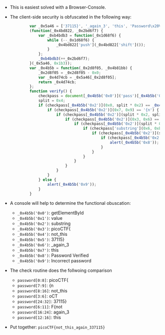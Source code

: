 - This is easiest solved with a Browser-Console.

- The client-side security is obfuscated in the following way:
```javascript
            var _0x5a46 = ['37115}', '_again_3', 'this', 'Password\x20Verified', 'Incorrect\x20password', 'getElementById', 'value', 'substring', 'picoCTF{', 'not_this'];
            (function(_0x4bd822, _0x2bd6f7) {
                var _0xb4bdb3 = function(_0x1d68f6) {
                    while (--_0x1d68f6) {
                        _0x4bd822['push'](_0x4bd822['shift']());
                    }
                };
                _0xb4bdb3(++_0x2bd6f7);
            }(_0x5a46, 0x1b3));
            var _0x4b5b = function(_0x2d8f05, _0x4b81bb) {
                _0x2d8f05 = _0x2d8f05 - 0x0;
                var _0x4d74cb = _0x5a46[_0x2d8f05];
                return _0x4d74cb;
            };
            function verify() {
                checkpass = document[_0x4b5b('0x0')]('pass')[_0x4b5b('0x1')];
                split = 0x4;
                if (checkpass[_0x4b5b('0x2')](0x0, split * 0x2) == _0x4b5b('0x3')) {
                    if (checkpass[_0x4b5b('0x2')](0x7, 0x9) == '{n') {
                        if (checkpass[_0x4b5b('0x2')](split * 0x2, split * 0x2 * 0x2) == _0x4b5b('0x4')) {
                            if (checkpass[_0x4b5b('0x2')](0x3, 0x6) == 'oCT') {
                                if (checkpass[_0x4b5b('0x2')](split * 0x3 * 0x2, split * 0x4 * 0x2) == _0x4b5b('0x5')) {
                                    if (checkpass['substring'](0x6, 0xb) == 'F{not') {
                                        if (checkpass[_0x4b5b('0x2')](split * 0x2 * 0x2, split * 0x3 * 0x2) == _0x4b5b('0x6')) {
                                            if (checkpass[_0x4b5b('0x2')](0xc, 0x10) == _0x4b5b('0x7')) {
                                                alert(_0x4b5b('0x8'));
                                            }
                                        }
                                    }
                                }
                            }
                        }
                    }
                } else {
                    alert(_0x4b5b('0x9'));
                }
            }
```

- A console will help to determine the functional obuscation:
  - `_0x4b5b('0x0')`: getElementById
  - `_0x4b5b('0x1')`: value  
  - `_0x4b5b('0x2')`: substring
  - `_0x4b5b('0x3')`: picoCTF{
  - `_0x4b5b('0x4')`: not_this
  - `_0x4b5b('0x5')`: 37115}
  - `_0x4b5b('0x6')`: _again_3
  - `_0x4b5b('0x7')`: this
  - `_0x4b5b('0x8')`: Password Verified
  - `_0x4b5b('0x9')`: Incorrect password
    
- The check routine does the follwoing comparison
  - `password[0:8]`: picoCTF{
  - `password[7:9]`: {n  
  - `password[8:16]`: not_this
  - `password[3:6]`: oCT
  - `password[24:32]`: 37115}   
  - `password[6:11]`: F{not   
  - `password[16:24]`: again_3  
  - `password[12:16]`: this
    
- Put together: `picoCTF{not_this_again_337115}`
